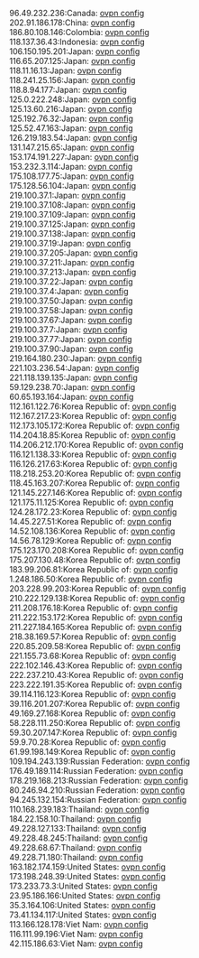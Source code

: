 96.49.232.236:Canada: [ovpn config](vpn/96_49_232_236.ovpn)  
202.91.186.178:China: [ovpn config](vpn/202_91_186_178.ovpn)  
186.80.108.146:Colombia: [ovpn config](vpn/186_80_108_146.ovpn)  
118.137.36.43:Indonesia: [ovpn config](vpn/118_137_36_43.ovpn)  
106.150.195.201:Japan: [ovpn config](vpn/106_150_195_201.ovpn)  
116.65.207.125:Japan: [ovpn config](vpn/116_65_207_125.ovpn)  
118.11.16.13:Japan: [ovpn config](vpn/118_11_16_13.ovpn)  
118.241.25.156:Japan: [ovpn config](vpn/118_241_25_156.ovpn)  
118.8.94.177:Japan: [ovpn config](vpn/118_8_94_177.ovpn)  
125.0.222.248:Japan: [ovpn config](vpn/125_0_222_248.ovpn)  
125.13.60.216:Japan: [ovpn config](vpn/125_13_60_216.ovpn)  
125.192.76.32:Japan: [ovpn config](vpn/125_192_76_32.ovpn)  
125.52.47.163:Japan: [ovpn config](vpn/125_52_47_163.ovpn)  
126.219.183.54:Japan: [ovpn config](vpn/126_219_183_54.ovpn)  
131.147.215.65:Japan: [ovpn config](vpn/131_147_215_65.ovpn)  
153.174.191.227:Japan: [ovpn config](vpn/153_174_191_227.ovpn)  
153.232.3.114:Japan: [ovpn config](vpn/153_232_3_114.ovpn)  
175.108.177.75:Japan: [ovpn config](vpn/175_108_177_75.ovpn)  
175.128.56.104:Japan: [ovpn config](vpn/175_128_56_104.ovpn)  
219.100.37.1:Japan: [ovpn config](vpn/219_100_37_1.ovpn)  
219.100.37.108:Japan: [ovpn config](vpn/219_100_37_108.ovpn)  
219.100.37.109:Japan: [ovpn config](vpn/219_100_37_109.ovpn)  
219.100.37.125:Japan: [ovpn config](vpn/219_100_37_125.ovpn)  
219.100.37.138:Japan: [ovpn config](vpn/219_100_37_138.ovpn)  
219.100.37.19:Japan: [ovpn config](vpn/219_100_37_19.ovpn)  
219.100.37.205:Japan: [ovpn config](vpn/219_100_37_205.ovpn)  
219.100.37.211:Japan: [ovpn config](vpn/219_100_37_211.ovpn)  
219.100.37.213:Japan: [ovpn config](vpn/219_100_37_213.ovpn)  
219.100.37.22:Japan: [ovpn config](vpn/219_100_37_22.ovpn)  
219.100.37.4:Japan: [ovpn config](vpn/219_100_37_4.ovpn)  
219.100.37.50:Japan: [ovpn config](vpn/219_100_37_50.ovpn)  
219.100.37.58:Japan: [ovpn config](vpn/219_100_37_58.ovpn)  
219.100.37.67:Japan: [ovpn config](vpn/219_100_37_67.ovpn)  
219.100.37.7:Japan: [ovpn config](vpn/219_100_37_7.ovpn)  
219.100.37.77:Japan: [ovpn config](vpn/219_100_37_77.ovpn)  
219.100.37.90:Japan: [ovpn config](vpn/219_100_37_90.ovpn)  
219.164.180.230:Japan: [ovpn config](vpn/219_164_180_230.ovpn)  
221.103.236.54:Japan: [ovpn config](vpn/221_103_236_54.ovpn)  
221.118.139.135:Japan: [ovpn config](vpn/221_118_139_135.ovpn)  
59.129.238.70:Japan: [ovpn config](vpn/59_129_238_70.ovpn)  
60.65.193.164:Japan: [ovpn config](vpn/60_65_193_164.ovpn)  
112.161.122.76:Korea Republic of: [ovpn config](vpn/112_161_122_76.ovpn)  
112.167.217.23:Korea Republic of: [ovpn config](vpn/112_167_217_23.ovpn)  
112.173.105.172:Korea Republic of: [ovpn config](vpn/112_173_105_172.ovpn)  
114.204.18.85:Korea Republic of: [ovpn config](vpn/114_204_18_85.ovpn)  
114.206.212.170:Korea Republic of: [ovpn config](vpn/114_206_212_170.ovpn)  
116.121.138.33:Korea Republic of: [ovpn config](vpn/116_121_138_33.ovpn)  
116.126.217.63:Korea Republic of: [ovpn config](vpn/116_126_217_63.ovpn)  
118.218.253.20:Korea Republic of: [ovpn config](vpn/118_218_253_20.ovpn)  
118.45.163.207:Korea Republic of: [ovpn config](vpn/118_45_163_207.ovpn)  
121.145.227.146:Korea Republic of: [ovpn config](vpn/121_145_227_146.ovpn)  
121.175.11.125:Korea Republic of: [ovpn config](vpn/121_175_11_125.ovpn)  
124.28.172.23:Korea Republic of: [ovpn config](vpn/124_28_172_23.ovpn)  
14.45.227.51:Korea Republic of: [ovpn config](vpn/14_45_227_51.ovpn)  
14.52.108.136:Korea Republic of: [ovpn config](vpn/14_52_108_136.ovpn)  
14.56.78.129:Korea Republic of: [ovpn config](vpn/14_56_78_129.ovpn)  
175.123.170.208:Korea Republic of: [ovpn config](vpn/175_123_170_208.ovpn)  
175.207.130.48:Korea Republic of: [ovpn config](vpn/175_207_130_48.ovpn)  
183.99.206.81:Korea Republic of: [ovpn config](vpn/183_99_206_81.ovpn)  
1.248.186.50:Korea Republic of: [ovpn config](vpn/1_248_186_50.ovpn)  
203.228.99.203:Korea Republic of: [ovpn config](vpn/203_228_99_203.ovpn)  
210.222.129.138:Korea Republic of: [ovpn config](vpn/210_222_129_138.ovpn)  
211.208.176.18:Korea Republic of: [ovpn config](vpn/211_208_176_18.ovpn)  
211.222.153.172:Korea Republic of: [ovpn config](vpn/211_222_153_172.ovpn)  
211.227.184.165:Korea Republic of: [ovpn config](vpn/211_227_184_165.ovpn)  
218.38.169.57:Korea Republic of: [ovpn config](vpn/218_38_169_57.ovpn)  
220.85.209.58:Korea Republic of: [ovpn config](vpn/220_85_209_58.ovpn)  
221.155.73.68:Korea Republic of: [ovpn config](vpn/221_155_73_68.ovpn)  
222.102.146.43:Korea Republic of: [ovpn config](vpn/222_102_146_43.ovpn)  
222.237.210.43:Korea Republic of: [ovpn config](vpn/222_237_210_43.ovpn)  
223.222.191.35:Korea Republic of: [ovpn config](vpn/223_222_191_35.ovpn)  
39.114.116.123:Korea Republic of: [ovpn config](vpn/39_114_116_123.ovpn)  
39.116.201.207:Korea Republic of: [ovpn config](vpn/39_116_201_207.ovpn)  
49.169.27.168:Korea Republic of: [ovpn config](vpn/49_169_27_168.ovpn)  
58.228.111.250:Korea Republic of: [ovpn config](vpn/58_228_111_250.ovpn)  
59.30.207.147:Korea Republic of: [ovpn config](vpn/59_30_207_147.ovpn)  
59.9.70.28:Korea Republic of: [ovpn config](vpn/59_9_70_28.ovpn)  
61.99.198.149:Korea Republic of: [ovpn config](vpn/61_99_198_149.ovpn)  
109.194.243.139:Russian Federation: [ovpn config](vpn/109_194_243_139.ovpn)  
176.49.189.114:Russian Federation: [ovpn config](vpn/176_49_189_114.ovpn)  
178.219.168.213:Russian Federation: [ovpn config](vpn/178_219_168_213.ovpn)  
80.246.94.210:Russian Federation: [ovpn config](vpn/80_246_94_210.ovpn)  
94.245.132.154:Russian Federation: [ovpn config](vpn/94_245_132_154.ovpn)  
110.168.239.183:Thailand: [ovpn config](vpn/110_168_239_183.ovpn)  
184.22.158.10:Thailand: [ovpn config](vpn/184_22_158_10.ovpn)  
49.228.127.133:Thailand: [ovpn config](vpn/49_228_127_133.ovpn)  
49.228.48.245:Thailand: [ovpn config](vpn/49_228_48_245.ovpn)  
49.228.68.67:Thailand: [ovpn config](vpn/49_228_68_67.ovpn)  
49.228.71.180:Thailand: [ovpn config](vpn/49_228_71_180.ovpn)  
163.182.174.159:United States: [ovpn config](vpn/163_182_174_159.ovpn)  
173.198.248.39:United States: [ovpn config](vpn/173_198_248_39.ovpn)  
173.233.73.3:United States: [ovpn config](vpn/173_233_73_3.ovpn)  
23.95.186.166:United States: [ovpn config](vpn/23_95_186_166.ovpn)  
35.3.164.106:United States: [ovpn config](vpn/35_3_164_106.ovpn)  
73.41.134.117:United States: [ovpn config](vpn/73_41_134_117.ovpn)  
113.166.128.178:Viet Nam: [ovpn config](vpn/113_166_128_178.ovpn)  
116.111.99.196:Viet Nam: [ovpn config](vpn/116_111_99_196.ovpn)  
42.115.186.63:Viet Nam: [ovpn config](vpn/42_115_186_63.ovpn)  
